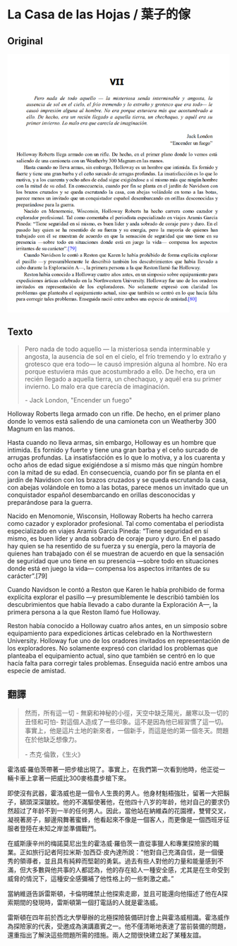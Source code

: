 # La Casa de las Hojas / 葉子的傢

## Original

![](images/2023-07-13-21-17-42.png)

## Texto

> Pero nada de todo aquello — la misteriosa senda interminable y angosta, la ausencia de sol en el cielo, el frío tremendo y lo extraño y grotesco que era todo— le causó impresión alguna al hombre. No era porque estuviera más que acostumbrado a ello. De hecho, era un recién llegado a aquella tierra, un chechaquo, y aquél era su primer invierno. Lo malo era que carecía de imaginación.
>
> \- Jack London, "Encender un fuego"

Holloway Roberts llega armado con un rifle. De hecho, en el primer plano donde lo vemos está saliendo de una camioneta con un Weatherby 300 Magnum en las manos.

Hasta cuando no lleva armas, sin embargo, Holloway es un hombre que intimida. Es fornido y fuerte y tiene una gran barba y el ceño surcado de arrugas profundas. La insatisfacción es lo que lo motiva, y a los cuarenta y ocho años de edad sigue exigiéndose a sí mismo más que ningún hombre con la mitad de su edad. En consecuencia, cuando por fin se planta en el jardín de Navidson con los brazos cruzados y se queda escrutando la casa, con abejas volándole en tomo a las botas, parece menos un invitado que un conquistador español desembarcando en orillas desconocidas y preparándose para la guerra.

Nacido en Menomonie, Wisconsin, Holloway Roberts ha hecho carrera como cazador y explorador profesional. Tal como comentaba el periodista especializado en viajes Aramis García Pineda: “Tiene seguridad en sí mismo, es buen líder y anda sobrado de coraje puro y duro. En el pasado hay quien se ha resentido de su fuerza y su energía, pero la mayoría de quienes han trabajado con él se muestran de acuerdo en que la sensación de seguridad que uno tiene en su presencia —sobre todo en situaciones donde está en juego la vida— compensa los aspectos irritantes de su carácter”.[79]

Cuando Navidson le contó a Reston que Karen le había prohibido de forma explícita explorar el pasillo —y presumiblemente le describió también los descubrimientos que había llevado a cabo durante la Exploración A—, la primera persona a la que Reston llamó fue Holloway.

Reston había conocido a Holloway cuatro años antes, en un simposio sobre equipamiento para expediciones árticas celebrado en la Northwestern University. Holloway fue uno de los oradores invitados en representación de los exploradores. No solamente expresó con claridad los problemas que planteaba el equipamiento actual, sino que también se centró en lo que hacía falta para corregir tales problemas. Enseguida nació entre ambos una especie de amistad.

## 翻譯

> 然而，所有這一切 - 無窮和神秘的小徑，天空中缺乏陽光，嚴寒以及一切的丑怪和可怕- 對這個人造成了一些印象。這不是因為他已經習慣了這一切。事實上，他是這片土地的新來者，一個新手，而這是他的第一個冬天。問題在於他缺乏想像力。
>
> \- 杰克·倫敦，《生火》

霍洛威·羅伯茨帶著一把步槍出現了。事實上，在我們第一次看到他時，他正從一輛卡車上拿著一把威比300麥格農步槍下來。

即使沒有武器，霍洛威也是一個令人生畏的男人。他身材魁梧強壯，留著一大把鬍子，額頭深深皺紋。他的不滿驅使著他，在他四十八岁的年龄，他对自己的要求仍然超过了年龄不到一半的任何男人。因此，當他站在納維森的花園裡，雙臂交叉，凝視著房子，腳邊飛舞著蜜蜂，他看起來不像是一個客人，而更像是一個西班牙征服者登陸在未知之岸並準備戰鬥。

在威斯康辛州的梅諾莫尼出生的霍洛威·羅伯茨一直從事獵人和專業探險家的職業。正如旅行記者阿拉米斯·加西亞·皮內達所說：“他對自己充滿自信，是一個優秀的領導者，並且具有純粹而堅韌的勇氣。過去有些人對他的力量和能量感到不滿，但大多數與他共事的人都認為，他的存在給人一種安全感，尤其是在生命受到威脅的情況下，這種安全感彌補了他性格上的一些刺激之處。”

當納維遜告訴雷斯頓，卡倫明確禁止他探索走廊，並且可能還向他描述了他在A探索期間的發現時，雷斯頓第一個打電話的人就是霍洛威。

雷斯頓在四年前於西北大學舉辦的北極探險裝備研討會上與霍洛威相識。霍洛威作為探險家的代表，受邀成為演講嘉賓之一。他不僅清晰地表達了當前裝備的問題，還重指出了解決這些問題所需的措施。兩人之間很快建立起了某種友誼。

